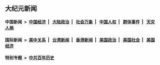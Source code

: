 ## 大纪元新闻

#### 中国新闻 &nbsp;>&nbsp; [中国经济](indexes/ncid283/README.md?07221645) &nbsp;| &nbsp; [大陆政治](indexes/ncid277/README.md?07221645) &nbsp;| &nbsp; [社会万象](indexes/ncid282/README.md?07221645) &nbsp;| &nbsp; [中国人权](indexes/ncid278/README.md?07221645) &nbsp;| &nbsp; [群体事件](indexes/ncid279/README.md?07221645) &nbsp;| &nbsp; [天灾人祸](indexes/ncid280/README.md?07221645)

#### 国际新闻 &nbsp;>&nbsp; [美中关系](indexes/nf1412576/README.md?07221645) &nbsp;| &nbsp; [台湾新闻](indexes/ncid1349361/README.md?07221645) &nbsp;| &nbsp; [香港新闻](indexes/ncid1349362/README.md?07221645) &nbsp;| &nbsp; [美国政治](indexes/ncid1078159/README.md?07221645) &nbsp;| &nbsp; [美国社会](indexes/ncid1078160/README.md?07221645) &nbsp;| &nbsp; [美国经济](indexes/ncid1078158/README.md?07221645)

#### 特别专题 &nbsp;>&nbsp; [中共百年历史](https://github.com/easy2view/epoch-special/blob/master/README.md?07221645)  
